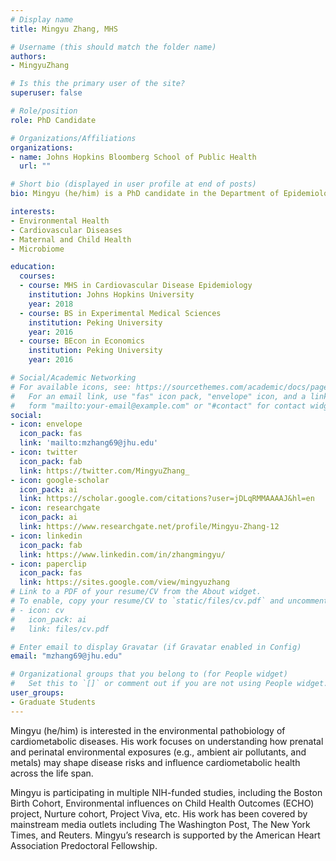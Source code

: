 ```yaml
---
# Display name
title: Mingyu Zhang, MHS

# Username (this should match the folder name)
authors:
- MingyuZhang

# Is this the primary user of the site?
superuser: false

# Role/position
role: PhD Candidate

# Organizations/Affiliations
organizations:
- name: Johns Hopkins Bloomberg School of Public Health
  url: ""

# Short bio (displayed in user profile at end of posts)
bio: Mingyu (he/him) is a PhD candidate in the Department of Epidemiology at the Johns Hopkins Bloomberg School of Public Health (JHSPH). He is also a Biostatistician in the Environmental Influences on Child Health Outcomes (ECHO) Data Analysis Center. Mingyu received his bachelor's degrees from Peking University and master's degree from JHSPH.

interests:
- Environmental Health
- Cardiovascular Diseases
- Maternal and Child Health
- Microbiome

education:
  courses:
  - course: MHS in Cardiovascular Disease Epidemiology
    institution: Johns Hopkins University
    year: 2018
  - course: BS in Experimental Medical Sciences
    institution: Peking University
    year: 2016
  - course: BEcon in Economics
    institution: Peking University
    year: 2016

# Social/Academic Networking
# For available icons, see: https://sourcethemes.com/academic/docs/page-builder/#icons
#   For an email link, use "fas" icon pack, "envelope" icon, and a link in the
#   form "mailto:your-email@example.com" or "#contact" for contact widget.
social:
- icon: envelope
  icon_pack: fas
  link: 'mailto:mzhang69@jhu.edu'
- icon: twitter
  icon_pack: fab
  link: https://twitter.com/MingyuZhang_
- icon: google-scholar
  icon_pack: ai
  link: https://scholar.google.com/citations?user=jDLqRMMAAAAJ&hl=en
- icon: researchgate
  icon_pack: ai
  link: https://www.researchgate.net/profile/Mingyu-Zhang-12 
- icon: linkedin
  icon_pack: fab
  link: https://www.linkedin.com/in/zhangmingyu/
- icon: paperclip
  icon_pack: fas
  link: https://sites.google.com/view/mingyuzhang 
# Link to a PDF of your resume/CV from the About widget.
# To enable, copy your resume/CV to `static/files/cv.pdf` and uncomment the lines below.
# - icon: cv
#   icon_pack: ai
#   link: files/cv.pdf

# Enter email to display Gravatar (if Gravatar enabled in Config)
email: "mzhang69@jhu.edu"

# Organizational groups that you belong to (for People widget)
#   Set this to `[]` or comment out if you are not using People widget.
user_groups:
- Graduate Students
---
```


Mingyu (he/him) is interested in the environmental pathobiology of cardiometabolic diseases. His work focuses on understanding how prenatal and perinatal environmental exposures (e.g., ambient air pollutants, and metals) may shape disease risks and influence cardiometabolic health across the life span. 

Mingyu is participating in multiple NIH-funded studies, including the Boston Birth Cohort, Environmental influences on Child Health Outcomes (ECHO) project, Nurture cohort, Project Viva, etc. His work has been covered by mainstream media outlets including The Washington Post, The New York Times, and Reuters. Mingyu’s research is supported by the American Heart Association Predoctoral Fellowship.